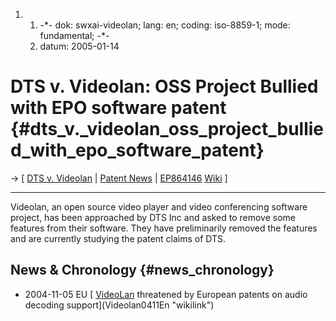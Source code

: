 1.  1.  -\*- dok: swxai-videolan; lang: en; coding: iso-8859-1; mode:
        fundamental; -\*-
    2.  datum: 2005-01-14

# DTS v. Videolan: OSS Project Bullied with EPO software patent {#dts_v._videolan_oss_project_bullied_with_epo_software_patent}

-\> \[ [ DTS v. Videolan](SwxaiVideolanEn "wikilink") \| [ Patent
News](SwpatcninoEn "wikilink") \|
[EP864146](http://swpat.ffii.org/patents/txt/ep/0864/146/ "wikilink")
[Wiki](http://patdb.ffii.org/PatWIKI/EP864146 "wikilink") \]

------------------------------------------------------------------------

Videolan, an open source video player and video conferencing software
project, has been approached by DTS Inc and asked to remove some
features from their software. They have preliminarily removed the
features and are currently studying the patent claims of DTS.

## News & Chronology {#news_chronology}

-   2004-11-05 EU [ [VideoLan](VideoLan "wikilink") threatened by
    European patents on audio decoding
    support](Videolan0411En "wikilink")

